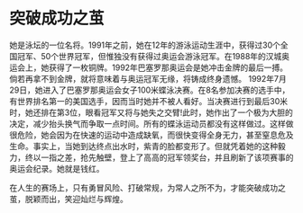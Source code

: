 # 突破成功之茧
  

  她是泳坛的一位名将。1991年之前，她在12年的游泳运动生涯中，获得过30个全国冠军、50个世界冠军，但惟独没有获得过奥运会游泳冠军。在1988年的汉城奥运会上，她获得了一枚铜牌。1992年巴塞罗那奥运会是她冲击金牌的最后一搏。倘若再拿不到金牌，就将意味着与奥运冠军无缘，将铸成终身遗憾。 
  1992年7月29日，她进入了巴塞罗那奥运会女子100米蝶泳决赛。在8名参加决赛的选手中，有世界排名第一的美国选手，因而当时她并不被人看好。当决赛进行到最后30米时，她还排在第3位，眼看冠军又将与她失之交臂!此时，她作出了一个极为大胆的决定，减少抬头换气而争取一点时间。所有的蝶泳运动员都没有这样做过。这样做很危险，她会因为在快速的运动中造成缺氧，而很快变得全身无力，甚至窒息危及生命。事实上，当她到达终点出水时，紫青的脸都变形了。但就凭着她的这种毅力，终以一指之差，抢先触壁，登上了高高的冠军领奖台，并且刷新了该项赛事的奥运会纪录。她就是钱红。 

 在人生的赛场上，只有勇冒风险、打破常规，为常人之所不为，才能突破成功之茧，脱颖而出，笑迎灿烂与辉煌。
  